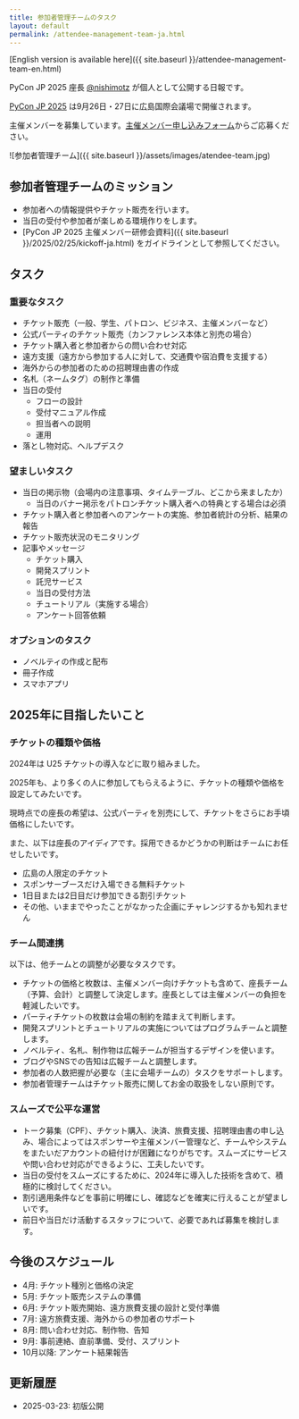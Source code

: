 ```yaml
---
title: 参加者管理チームのタスク
layout: default
permalink: /attendee-management-team-ja.html
---
```


[English version is available here]({{ site.baseurl }}/attendee-management-team-en.html)

PyCon JP 2025 座長 [@nishimotz](https://d.nishimotz.com/aboutme) が個人として公開する日報です。

[PyCon JP 2025](https://2025.pycon.jp/) は9月26日・27日に広島国際会議場で開催されます。

主催メンバーを募集しています。[主催メンバー申し込みフォーム](https://forms.gle/7irqYKhZVj7AY7LfA)からご応募ください。

<div class="image-center">
![参加者管理チーム]({{ site.baseurl }}/assets/images/atendee-team.jpg)
</div>

## 参加者管理チームのミッション

- 参加者への情報提供やチケット販売を行います。
- 当日の受付や参加者が楽しめる環境作りをします。
- [PyCon JP 2025 主催メンバー研修会資料]({{ site.baseurl }}/2025/02/25/kickoff-ja.html) をガイドラインとして参照してください。

## タスク

### 重要なタスク

- チケット販売（一般、学生、パトロン、ビジネス、主催メンバーなど）
- 公式パーティのチケット販売（カンファレンス本体と別売の場合）
- チケット購入者と参加者からの問い合わせ対応
- 遠方支援（遠方から参加する人に対して、交通費や宿泊費を支援する）
- 海外からの参加者のための招聘理由書の作成
- 名札（ネームタグ）の制作と準備
- 当日の受付
  - フローの設計
  - 受付マニュアル作成
  - 担当者への説明
  - 運用
- 落とし物対応、ヘルプデスク

### 望ましいタスク

- 当日の掲示物（会場内の注意事項、タイムテーブル、どこから来ましたか）
  - 当日のバナー掲示をパトロンチケット購入者への特典とする場合は必須
- チケット購入者と参加者へのアンケートの実施、参加者統計の分析、結果の報告
- チケット販売状況のモニタリング
- 記事やメッセージ
  - チケット購入
  - 開発スプリント
  - 託児サービス
  - 当日の受付方法
  - チュートリアル（実施する場合）
  - アンケート回答依頼

### オプションのタスク

- ノベルティの作成と配布
- 冊子作成
- スマホアプリ

## 2025年に目指したいこと

### チケットの種類や価格

2024年は U25 チケットの導入などに取り組みました。

2025年も、より多くの人に参加してもらえるように、チケットの種類や価格を設定してみたいです。

現時点での座長の希望は、公式パーティを別売にして、チケットをさらにお手頃価格にしたいです。

また、以下は座長のアイディアです。採用できるかどうかの判断はチームにお任せしたいです。

- 広島の人限定のチケット
- スポンサーブースだけ入場できる無料チケット
- 1日目または2日目だけ参加できる割引チケット
- その他、いままでやったことがなかった企画にチャレンジするかも知れません

### チーム間連携

以下は、他チームとの調整が必要なタスクです。

- チケットの価格と枚数は、主催メンバー向けチケットも含めて、座長チーム（予算、会計）と調整して決定します。座長としては主催メンバーの負担を軽減したいです。
- パーティチケットの枚数は会場の制約を踏まえて判断します。
- 開発スプリントとチュートリアルの実施についてはプログラムチームと調整します。
- ノベルティ、名札、制作物は広報チームが担当するデザインを使います。
- ブログやSNSでの告知は広報チームと調整します。
- 参加者の人数把握が必要な（主に会場チームの）タスクをサポートします。
- 参加者管理チームはチケット販売に関してお金の取扱をしない原則です。

### スムーズで公平な運営

- トーク募集（CPF）、チケット購入、決済、旅費支援、招聘理由書の申し込み、場合によってはスポンサーや主催メンバー管理など、チームやシステムをまたいだアカウントの紐付けが困難になりがちです。スムーズにサービスや問い合わせ対応ができるように、工夫したいです。
- 当日の受付をスムーズにするために、2024年に導入した技術を含めて、積極的に検討してください。
- 割引適用条件などを事前に明確にし、確認などを確実に行えることが望ましいです。
- 前日や当日だけ活動するスタッフについて、必要であれば募集を検討します。

## 今後のスケジュール

- 4月: チケット種別と価格の決定
- 5月: チケット販売システムの準備
- 6月: チケット販売開始、遠方旅費支援の設計と受付準備
- 7月: 遠方旅費支援、海外からの参加者のサポート
- 8月: 問い合わせ対応、制作物、告知
- 9月: 事前連絡、直前準備、受付、スプリント
- 10月以降: アンケート結果報告

## 更新履歴

- 2025-03-23: 初版公開
